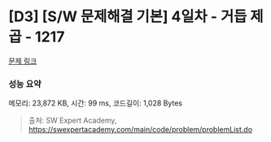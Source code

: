 # [D3] [S/W 문제해결 기본] 4일차 - 거듭 제곱 - 1217 

[문제 링크](https://swexpertacademy.com/main/code/problem/problemDetail.do?contestProbId=AV14dUIaAAUCFAYD) 

### 성능 요약

메모리: 23,872 KB, 시간: 99 ms, 코드길이: 1,028 Bytes



> 출처: SW Expert Academy, https://swexpertacademy.com/main/code/problem/problemList.do